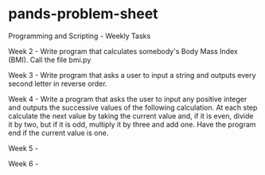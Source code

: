 # pands-problem-sheet

Programming and Scripting - Weekly Tasks

Week 2 - Write program that calculates somebody's Body Mass Index (BMI). Call the file bmi.py

Week 3 - Write program that asks a user to input a string and outputs every second letter in reverse order.

Week 4 - Write a program that asks the user to input any positive integer and outputs the successive values of the following calculation.
At each step calculate the next value by taking the current value and, if it is even, divide it by two, but if it is odd, multiply it by three and add one.
Have the program end if the current value is one.

Week 5 - 

Week 6 - 
